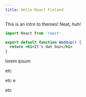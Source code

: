 ```yaml
---
title: Hello React Finland
---
```


This is an intro to themes! Neat, huh!

```jsx
import React from 'react'

export default function Waddup() {
  return <h1>It's dat boi</h1>
}
```

lorem ipsum

etc

etc
e

etc
